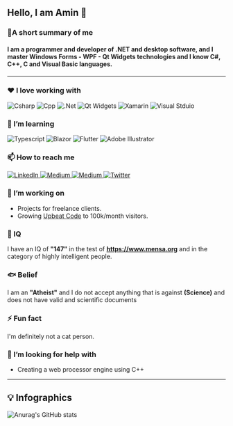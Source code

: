 ## Hello, I am Amin 👋

<h3> 👦A short summary of me </h3>
<h4>I am a programmer and developer of .NET and desktop software, and I master Windows Forms - WPF - Qt Widgets technologies and I know C#, C++, C and Visual Basic languages.
</h4>

----------------------------------------------------------------------

### ❤ I love working with

<div display="flex">
  <img src="https://img.shields.io/badge/Csharp-slateblue?style=for-the-badge&logo=csharp&logoColor=white" alt="Csharp"/>
  <img src="https://img.shields.io/badge/Cpp-%23007ACC.svg?style=for-the-badge&logo=Cplusplus&logoColor=white" alt="Cpp"/>
  <img src="https://img.shields.io/badge/.Net-%23663399.svg?style=for-the-badge&logo=.net&logoColor=white" alt=".Net"/>
  <img src="https://img.shields.io/badge/Qt Widgets-darkgreen?style=for-the-badge&logo=Qt&logoColor=white" alt="Qt Widgets"/>
  <img src="https://img.shields.io/badge/xamarin-dodgerblue.svg?style=for-the-badge&logo=xamarin&logoColor=white" alt="Xamarin"/>
  <img src="https://img.shields.io/badge/Microsoft Visual Studio-%231572B6.svg?style=for-the-badge&logo=visualstudio&logoColor=black" alt="Visual Stduio"/>
</div>

### 🌱 I’m learning

<div display="flex">
  <img src="https://img.shields.io/badge/Typescript-blue?style=for-the-badge&logo=typescript&logoColor=white" alt="Typescript"/>
  <img src="https://img.shields.io/badge/Blazor-slateblue?style=for-the-badge&logo=blazor&logoColor=white" alt="Blazor"/>
  <img src="https://img.shields.io/badge/Flutter-red.svg?style=for-the-badge&logo=Flutter&logoColor=white" alt="Flutter"/>
  <img src="https://img.shields.io/badge/adobe%20illustrator-%23FF9A00.svg?style=for-the-badge&logo=adobe%20illustrator&logoColor=white" alt="Adobe Illustrator"/>
</div>

### 📫 How to reach me

<div display="flex">
  <a href="https://www.linkedin.com/in/codewithbernard/">
    <img src="https://img.shields.io/badge/linkedin-%230077B5.svg?style=for-the-badge&logo=linkedin&logoColor=white" alt="LinkedIn"/>
  </a>
  <a href="https://medium.com/@bernardbad">
    <img src="https://img.shields.io/badge/Gmail-orange?style=for-the-badge&logo=gmail&logoColor=white" alt="Medium"/>
  </a>
  <a href="https://instagram.com/amin.reals">
    <img src="https://img.shields.io/badge/Instagram-crimson?style=for-the-badge&logo=instagram&logoColor=white" alt="Medium"/>
  </a>
  <a href="https://twitter.com/CodeWithBernard">
    <img src="https://img.shields.io/badge/codewithbernard-black.svg?style=for-the-badge&logo=x&logoColor=white" alt="Twitter"/>
  </a>
</div>

### 🔭 I’m working on

- Projects for freelance clients.
- Growing [Upbeat Code](https://www.upbeatcode.com) to 100k/month visitors.

### 🧠 IQ
I have an IQ of <b>"147"</b> in the test of <b>https://www.mensa.org</b> and in the category of highly intelligent people.

### 🐟 Belief

I am an <b>"Atheist"</b> and I do not accept anything that is against <b>(Science)</b> and does not have valid and scientific documents

### ⚡ Fun fact

I'm definitely not a cat person.

### 🤔 I’m looking for help with

- Creating a web processor engine using C++

------------------------------------------------------

<h2> 💡 Infographics</h2>


![Anurag's GitHub stats](https://github-readme-stats.vercel.app/api?username=AminMirzaeiOne&show_icons=true&theme=radical)


<!--
**AminMirzaeiOne/AminMirzaeiOne** is a ✨ _special_ ✨ repository because its `README.md` (this file) appears on your GitHub profile.

Here are some ideas to get you started:

- 🔭 I’m currently working on ...
- 🌱 I’m currently learning ...
- 👯 I’m looking to collaborate on ...
- 🤔 I’m looking for help with ...
- 💬 Ask me about ...
- 📫 How to reach me: ...
- 😄 Pronouns: ...
- ⚡ Fun fact: ...
-->
